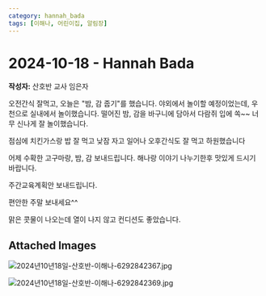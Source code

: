 ```yaml
---
category: hannah_bada
tags: [이해나, 어린이집, 알림장]
---
```


# 2024-10-18 - Hannah Bada

**작성자:** 산호반 교사 임은자  

오전간식 잘먹고,  오늘은 "밤, 감 줍기"를  했습니다. 야외에서 놀이할 예정이었는데, 우천으로 실내에서 놀이했습니다. 떨어진 밤, 감을 바구니에 담아서 다람쥐 입에 쏙~~  너무 신나게 잘 놀이했습니다.

점심에 치킨가스랑 밥 잘 먹고 낮잠 자고 일어나 오후간식도 잘 먹고 하원했습니다

어제 수확한 고구마랑, 밤, 감 보내드립니다. 해나랑 이야기 나누기한후 맛있게 드시기 바랍니다.

주간교육계획안 보내드립니다.

편안한 주말 보내세요^^

맑은 콧물이 나오는데  열이 나지 않고 컨디션도 좋았습니다.

## Attached Images
![2024년10년18일-산호반-이해나-6292842367.jpg](https://feghi.github.io/assets/img/bada_photo/2024년10년18일-산호반-이해나-6292842367.jpg)

![2024년10년18일-산호반-이해나-6292842369.jpg](https://feghi.github.io/assets/img/bada_photo/2024년10년18일-산호반-이해나-6292842369.jpg)

